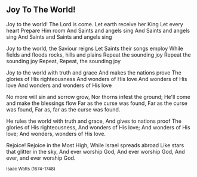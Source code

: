 ## Joy To The World!

Joy to the world! The Lord is come.
Let earth receive her King
Let every heart
Prepare Him room
And Saints and angels sing
And Saints and angels sing
And Saints and Saints and angels sing

Joy to the world, the Saviour reigns
Let Saints their songs employ
While fields and floods
rocks, hills and plains
Repeat the sounding joy
Repeat the sounding joy
Repeat, Repeat, the sounding joy

Joy to the world with truth and grace
And makes the nations prove
The glories of His righteousness
And wonders of His love
And wonders of His love
And wonders and wonders of His love

No more will sin and sorrow grow,
Nor thorns infest the ground;
He'll come and make the blessings flow
Far as the curse was found,
Far as the curse was found,
Far as, far as the curse was found.

He rules the world with truth and grace,
And gives to nations proof
The glories of His righteousness,
And wonders of His love;
And wonders of His love;
And wonders, wonders of His love.

Rejoice! Rejoice in the Most High,
While Israel spreads abroad
Like stars that glitter in the sky,
And ever worship God,
And ever worship God,
And ever, and ever worship God.

<small>Isaac Watts (1674-1748)</small>

